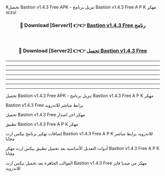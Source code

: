 #تحميل Bastion v1.4.3 Free  APK - تنزيل برنامج Bastion v1.4.3 Free  A P K مهكر xczul 



<div align="center">
<h3>🔴 Download [Server1] 👉👉 <a href="https://apkdownload10.web.app/?title=Bastion v1.4.3 Free ">Bastion v1.4.3 Free  رنامج</a></h3><br>

<h3>🔴 Download [Server2] 👉👉 <a href="https://apkdownload10.web.app/?title=Bastion v1.4.3 Free ">تحميل Bastion v1.4.3 Free  </a></h3>
</div>


----------------------------------------------------------

----------------------------------------------------------

----------------------------------------------------------

----------------------------------------------------------

----------------------------------------------------------

----------------------------------------------------------

----------------------------------------------------------

تحميل Bastion v1.4.3 Free  APK - تنزيل برنامج Bastion v1.4.3 Free  A P K مهكر

Bastion v1.4.3 Free  برابط مباشر للاندرويد

تحميل Bastion v1.4.3 Free  مهكر اخر اصدار

تطبيق Bastion v1.4.3 Free  A P K مهكر

إضافات تهكير برنامج بيكس ارت Bastion v1.4.3 Free  A P K للاندرويد برابط مباشر مجانا

أدوات التعديل الأساسية بعد تحميل تطبيق بيكس ارت مهكر Bastion v1.4.3 Free  A P K مجانا

القوالب الجاهزة بعد تحميل بيكس ارت Bastion v1.4.3 Free  مهكر من ميديا فاير للاندرويد


